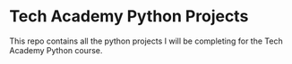 # Tech Academy Python Projects

This repo contains all the python projects I will be completing for the Tech Academy Python course.